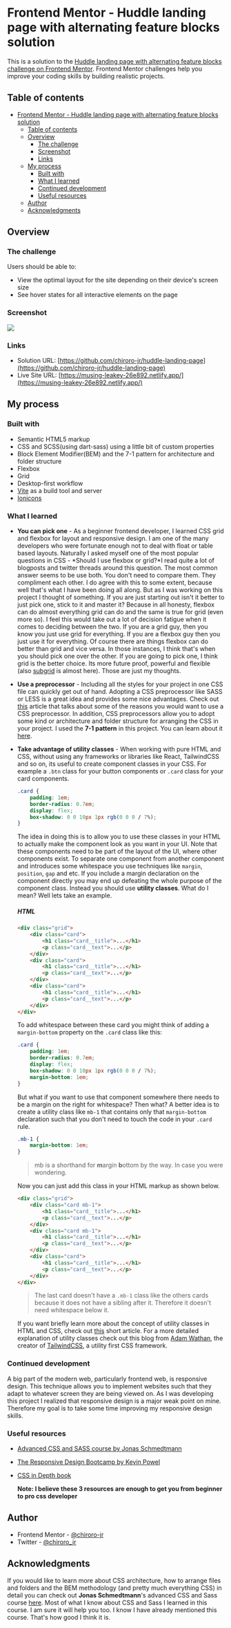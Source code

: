 # Frontend Mentor - Huddle landing page with alternating feature blocks solution

This is a solution to the [Huddle landing page with alternating feature blocks challenge on Frontend Mentor](https://www.frontendmentor.io/challenges/huddle-landing-page-with-alternating-feature-blocks-5ca5f5981e82137ec91a5100). Frontend Mentor challenges help you improve your coding skills by building realistic projects.

## Table of contents

- [Frontend Mentor - Huddle landing page with alternating feature blocks solution](#frontend-mentor---huddle-landing-page-with-alternating-feature-blocks-solution)
  - [Table of contents](#table-of-contents)
  - [Overview](#overview)
    - [The challenge](#the-challenge)
    - [Screenshot](#screenshot)
    - [Links](#links)
  - [My process](#my-process)
    - [Built with](#built-with)
    - [What I learned](#what-i-learned)
    - [Continued development](#continued-development)
    - [Useful resources](#useful-resources)
  - [Author](#author)
  - [Acknowledgments](#acknowledgments)

## Overview

### The challenge

Users should be able to:

-   View the optimal layout for the site depending on their device's screen size
-   See hover states for all interactive elements on the page

### Screenshot
![]('./../design/desktop-implementation.png)

### Links

-   Solution URL: [https://github.com/chiroro-jr/huddle-landing-page](https://github.com/chiroro-jr/huddle-landing-page)
-   Live Site URL: [https://musing-leakey-26e892.netlify.app/](https://musing-leakey-26e892.netlify.app/)

## My process

### Built with

-   Semantic HTML5 markup
-   CSS and SCSS(using dart-sass) using a little bit of custom properties
-   Block Element Modifier(BEM) and the 7-1 pattern for architecture and folder structure
-   Flexbox
-   Grid
-   Desktop-first workflow
-   [Vite](https://vitejs.dev/) as a build tool and server
-   [Ionicons](https://ionic.io/ionicons)

### What I learned

-   **You can pick one** - As a beginner frontend developer, I learned CSS grid and flexbox for layout and responsive design. I am one of the many developers who were fortunate enough not to deal with float or table based layouts. Naturally I asked myself one of the most popular questions in CSS - *Should I use flexbox or grid?*I read quite a lot of blogposts and twitter threads around this question. The most common answer seems to be use both. You don't need to compare them. They compliment each other. I do agree with this to some extent, because well that's what I have been doing all along. But as I was working on this project I thought of something. If you are just starting out isn't it better to just pick one, stick to it and master it? Because in all honesty, flexbox can do almost everything grid can do and the same is true for grid (even more so). I feel this would take out a lot of decision fatigue when it comes to deciding between the two. If you are a grid guy, then you know you just use grid for everything. If you are a flexbox guy then you just use it for everything. Of course there are things flexbox can do better than grid and vice versa. In those instances, I think that's when you should pick one over the other. If you are going to pick one, I think grid is the better choice. Its more future proof, powerful and flexible (also [subgrid](https://developer.mozilla.org/en-US/docs/Web/CSS/CSS_Grid_Layout/Subgrid) is almost here). Those are just my thoughts.

-   **Use a preprocessor** - Including all the styles for your project in one CSS file can quickly get out of hand. Adopting a CSS preprocessor like SASS or LESS is a great idea and provides some nice advantages. Check out [this](https://raygun.com/blog/10-reasons-css-preprocessor/) article that talks about some of the reasons you would want to use a CSS preprocessor. In addition, CSS preprocessors allow you to adopt some kind or architecture and folder structure for arranging the CSS in your project. I used the **7-1 pattern** in this project. You can learn about it [here](https://bit.ly/32FbkM6).

-   **Take advantage of utility classes** - When working with pure HTML and CSS, without using any frameworks or libraries like React, TailwindCSS and so on, its useful to create component classes in your CSS. For example a `.btn` class for your button components or `.card` class for your card components.

    ```css
    .card {
        padding: 1em;
        border-radius: 0.7em;
        display: flex;
        box-shadow: 0 0 10px 1px rgb(0 0 0 / 7%);
    }
    ```

    The idea in doing this is to allow you to use these classes in your HTML to actually make the component look as you want in your UI. Note that these components need to be part of the layout of the UI, where other components exist. To separate one component from another component and introduces some whitespace you use techniques like `margin`, `position`, `gap` and etc. If you include a margin declaration on the component directly you may end up defeating the whole purpose of the component class. Instead you should use **utility classes**. What do I mean? Well lets take an example.

    ##### HTML

    ```html
    <div class="grid">
        <div class="card">
            <h1 class="card__title">...</h1>
            <p class="card__text">...</p>
        </div>
        <div class="card">
            <h1 class="card__title">...</h1>
            <p class="card__text">...</p>
        </div>
        <div class="card">
            <h1 class="card__title">...</h1>
            <p class="card__text">...</p>
        </div>
    </div>
    ```

    To add whitespace between these card you might think of adding a `margin-bottom` property on the `.card` class like this:

    ```css
    .card {
        padding: 1em;
        border-radius: 0.7em;
        display: flex;
        box-shadow: 0 0 10px 1px rgb(0 0 0 / 7%);
        margin-bottom: 1em;
    }
    ```

    But what if you want to use that component somewhere there needs to be a margin on the right for whitespace? Then what? A better idea is to create a utility class like `mb-1` that contains only that `margin-bottom` declaration such that you don't need to touch the code in your `.card` rule.

    ```css
    .mb-1 {
        margin-bottom: 1em;
    }
    ```

    > mb is a shorthand for **m**argin **b**ottom by the way. In case you were wondering.

    Now you can just add this class in your HTML markup as shown below.

    ```html
    <div class="grid">
        <div class="card mb-1">
            <h1 class="card__title">...</h1>
            <p class="card__text">...</p>
        </div>
        <div class="card mb-1">
            <h1 class="card__title">...</h1>
            <p class="card__text">...</p>
        </div>
        <div class="card">
            <h1 class="card__title">...</h1>
            <p class="card__text">...</p>
        </div>
    </div>
    ```

    > The last card doesn't have a `.mb-1` class like the others cards because it does not have a sibling after it. Therefore it doesn't need whitespace below it.

    If you want briefly learn more about the concept of utility classes in HTML and CSS, check out [this](https://designsystem.digital.gov/utilities/) short article. For a more detailed explanation of utility classes check out this blog from [Adam Wathan](https://adamwathan.me/), the creator of [TailwindCSS](https://tailwindcss.com/), a utility first CSS framework.

### Continued development

A big part of the modern web, particularly frontend web, is responsive design. This technique allows you to implement websites such that they adapt to whatever screen they are being viewed on. As I was developing this project I realized that responsive design is a major weak point on mine. Therefore my goal is to take some time improving my responsive design skills.

### Useful resources

-   [Advanced CSS and SASS course by Jonas Schmedtmann](https://www.udemy.com/course/advanced-css-and-sass/)

-   [The Responsive Design Bootcamp by Kevin Powel](https://scrimba.com/learn/responsive#)

-   [CSS in Depth book](https://www.manning.com/books/css-in-depth)

    **Note: I believe these 3 resources are enough to get you from beginner to pro css developer**

## Author

-   Frontend Mentor - [@chiroro-jr](https://www.frontendmentor.io/profile/chiroro-jr)
-   Twitter - [@chiroro_jr](https://www.twitter.com/chiroro_jr)

## Acknowledgments

If you would like to learn more about CSS architecture, how to arrange files and folders and the BEM methodology (and pretty much everything CSS) in detail you can check out **Jonas Schmedtmann**'s advanced CSS and Sass course [here](https://www.udemy.com/course/advanced-css-and-sass/). Most of what I know about CSS and Sass I learned in this course. I am sure it will help you too. I know I have already mentioned this course. That's how good I think it is.
